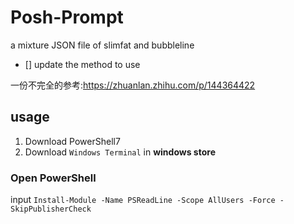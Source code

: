 # Posh-Prompt
a mixture JSON file of slimfat and bubbleline

- [] update the method to use

一份不完全的参考:<https://zhuanlan.zhihu.com/p/144364422>

## usage

1. Download PowerShell7
2. Download `Windows Terminal` in **windows store**

### Open PowerShell


input `Install-Module -Name PSReadLine -Scope AllUsers -Force -SkipPublisherCheck`
